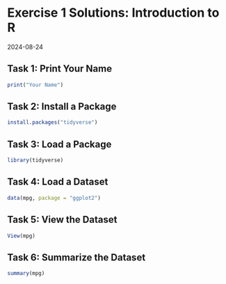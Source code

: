 # Exercise 1 Solutions: Introduction to R
2024-08-24

## Task 1: Print Your Name


``` r
print("Your Name")
```

## Task 2: Install a Package


``` r
install.packages("tidyverse")
```

## Task 3: Load a Package


``` r
library(tidyverse)
```

## Task 4: Load a Dataset


``` r
data(mpg, package = "ggplot2")
```

## Task 5: View the Dataset


``` r
View(mpg)
```

## Task 6: Summarize the Dataset


``` r
summary(mpg)
```

